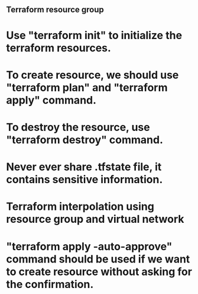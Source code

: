 ## Terraform resource group
# Use "terraform init" to initialize the terraform resources.
# To create resource, we should use "terraform plan" and "terraform apply" command.
# To destroy the resource, use "terraform destroy" command.
# Never ever share .tfstate file, it contains sensitive information.
# Terraform interpolation using resource group and virtual network
# "terraform apply -auto-approve" command should be used if we want to create resource without asking for the confirmation.